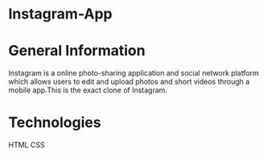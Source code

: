 # Instagram-App
# General Information
Instagram is a online photo-sharing application and social network platform which allows users to edit and upload photos and short videos through a mobile app.This is the exact clone of Instagram.
# Technologies
HTML CSS 

